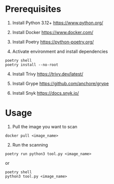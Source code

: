 # Prerequisites

1. Install Python 3.12+
https://www.python.org/

2. Install Docker
https://www.docker.com/

4. Install Poetry
https://python-poetry.org/

5. Activate environment and install dependencies
```
poetry shell
poetry install --no-root
```

4. Install Trivy
https://trivy.dev/latest/

5. Install Grype
https://github.com/anchore/grype

6. Install Snyk
https://docs.snyk.io/

# Usage

1. Pull the image you want to scan
```
docker pull <image_name>
```

2. Run the scanning
```
poetry run python3 tool.py <image_name>
```

or

```
poetry shell
python3 tool.py <image_name>
```
